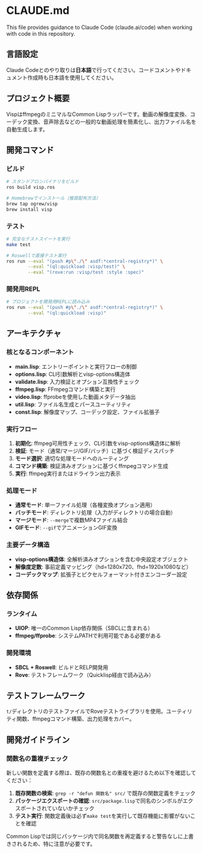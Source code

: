 # CLAUDE.md

This file provides guidance to Claude Code (claude.ai/code) when working with code in this repository.

## 言語設定

Claude Codeとのやり取りは**日本語**で行ってください。コードコメントやドキュメント作成時も日本語を使用してください。

## プロジェクト概要

VispはffmpegのミニマルなCommon Lispラッパーです。動画の解像度変換、コーデック変換、音声除去などの一般的な動画処理を簡素化し、出力ファイル名を自動生成します。

## 開発コマンド

### ビルド
```bash
# スタンドアロンバイナリをビルド
ros build visp.ros

# Homebrewでインストール（推奨配布方法）
brew tap ogrew/visp
brew install visp
```

### テスト
```bash
# 完全なテストスイートを実行
make test

# Roswellで直接テスト実行
ros run --eval "(push #p\"./\" asdf:*central-registry*)" \
        --eval "(ql:quickload :visp/test)" \
        --eval "(rove:run :visp/test :style :spec)"
```

### 開発用REPL
```bash
# プロジェクトを開発用REPLに読み込み
ros run --eval "(push #p\"./\" asdf:*central-registry*)" \
        --eval "(ql:quickload :visp)"
```

## アーキテクチャ

### 核となるコンポーネント
- **main.lisp**: エントリーポイントと実行フローの制御
- **options.lisp**: CLI引数解析とvisp-options構造体
- **validate.lisp**: 入力検証とオプション互換性チェック
- **ffmpeg.lisp**: FFmpegコマンド構築と実行
- **video.lisp**: ffprobeを使用した動画メタデータ抽出
- **util.lisp**: ファイル名生成とパースユーティリティ
- **const.lisp**: 解像度マップ、コーデック設定、ファイル拡張子

### 実行フロー
1. **初期化**: ffmpeg可用性チェック、CLI引数をvisp-options構造体に解析
2. **検証**: モード（通常/マージ/GIF/バッチ）に基づく検証ディスパッチ
3. **モード選択**: 適切な処理モードへのルーティング
4. **コマンド構築**: 検証済みオプションに基づくffmpegコマンド生成
5. **実行**: ffmpeg実行またはドライラン出力表示

### 処理モード
- **通常モード**: 単一ファイル処理（各種変換オプション適用）
- **バッチモード**: ディレクトリ処理（入力がディレクトリの場合自動）
- **マージモード**: `--merge`で複数MP4ファイル結合
- **GIFモード**: `--gif`でアニメーションGIF変換

### 主要データ構造
- **visp-options構造体**: 全解析済みオプションを含む中央設定オブジェクト
- **解像度定数**: 事前定義マッピング（hd=1280x720、fhd=1920x1080など）
- **コーデックマップ**: 拡張子とピクセルフォーマット付きエンコーダー設定

## 依存関係

### ランタイム
- **UIOP**: 唯一のCommon Lisp依存関係（SBCLに含まれる）
- **ffmpeg/ffprobe**: システムPATHで利用可能である必要がある

### 開発環境
- **SBCL + Roswell**: ビルドとRELP開発用
- **Rove**: テストフレームワーク（Quicklisp経由で読み込み）

## テストフレームワーク

`t/`ディレクトリのテストファイルでRoveテストライブラリを使用。ユーティリティ関数、ffmpegコマンド構築、出力処理をカバー。

## 開発ガイドライン

### 関数名の重複チェック

新しい関数を定義する際は、既存の関数名との重複を避けるため以下を確認してください：

1. **既存関数の検索**: `grep -r "defun 関数名" src/` で既存の関数定義をチェック
2. **パッケージエクスポートの確認**: `src/package.lisp`で同名のシンボルがエクスポートされていないかチェック
3. **テスト実行**: 関数定義後は必ず`make test`を実行して既存機能に影響がないことを確認

Common Lispでは同じパッケージ内で同名関数を再定義すると警告なしに上書きされるため、特に注意が必要です。
